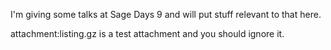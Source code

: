 I'm giving some talks at Sage Days 9 and will put stuff relevant to that here.

attachment:listing.gz is a test attachment and you should ignore it.
